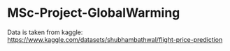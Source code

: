 # MSc-Project-GlobalWarming
Data is taken from kaggle: https://www.kaggle.com/datasets/shubhambathwal/flight-price-prediction
